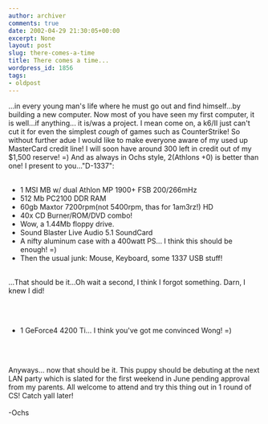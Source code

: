 ```yaml
---
author: archiver
comments: true
date: 2002-04-29 21:30:05+00:00
excerpt: None
layout: post
slug: there-comes-a-time
title: There comes a time...
wordpress_id: 1856
tags:
- oldpost
---
```


...in every young man's life where he must go out and find himself...by building a new computer. Now most of you have seen my first computer, it is well...if anything... it is/was a project. I mean come on, a k6/II just can't cut it for even the simplest *cough* of games such as CounterStrike! So without further adue I would like to make everyone aware of my used up MasterCard credit line! I will soon have around 300 left in credit out of my $1,500 reserve! =) And as always in Ochs style, 2(Athlons +0) is better than one! I present to you..."D-1337":<br /><ul><br /><li>1 MSI MB w/ dual Athlon MP 1900+ FSB 200/266mHz<br /><li>512 Mb PC2100 DDR RAM<br /><li>60gb Maxtor 7200rpm(not 5400rpm, thas for 1am3rz!) HD<br /><li>40x CD Burner/ROM/DVD combo!<br /><li>Wow, a 1.44Mb floppy drive.<br /><li>Sound Blaster Live Audio 5.1 SoundCard<br /><li>A nifty aluminum case with a 400watt PS... I think this should be enough! =)<br /><li>Then the usual junk: Mouse, Keyboard, some 1337 USB stuff!</ul><br />...That should be it...Oh wait a second, I think I forgot something. Darn, I knew I did!<br /><p><br /><ul><br /><li>1 GeForce4 4200 Ti... I think you've got me convinced Wong! =)<br /></ul><br /><p><br />Anyways... now that should be it. This puppy should be debuting at the next LAN party which is slated for the first weekend in June pending approval from my parents. All welcome to attend and try this thing out in 1 round of CS! Catch yall later!<br /><br />-Ochs